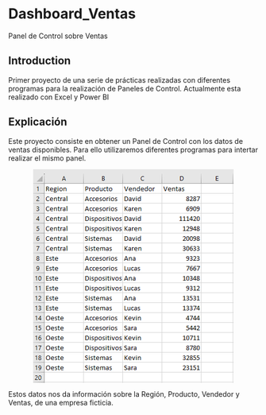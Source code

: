 # Dashboard_Ventas
Panel de Control sobre Ventas

## Introduction
Primer proyecto de una serie de prácticas realizadas con diferentes programas para la realización de Paneles de Control.
Actualmente esta realizado con Excel y Power BI

## Explicación
Este proyecto consiste en obtener un Panel de Control con los datos de ventas disponibles. Para ello utilizaremos diferentes programas para intertar realizar el mismo panel.

<img src="Ventas.PNG" style="display: block; margin: auto;">

Estos datos nos da información sobre la Región, Producto, Vendedor y Ventas, de una empresa ficticia.
